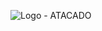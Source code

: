 ![Logo - ATACADO](https://github.com/alexandresjunior/atacado-presentes-api/assets/83607914/92d018b8-aba7-4593-a125-72046fc59f3f)
